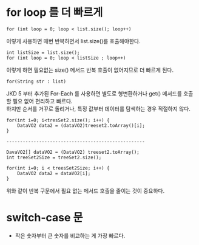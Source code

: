 # for loop 를 더 빠르게
```commandline
for (int loop = 0; loop < list.size(); loop++)
```
이렇게 사용하면 매번 반복하면서 list.size()를 호출해야한다.
```commandline
int listSize = list.size();
for (int loop = 0; loop < listSize ; loop++)
```
이렇게 하면 필요없는 size() 메서드 반복 호출이 없어지므로 더 빠르게 된다.
```commandline
for(String str : list)
```
JKD 5 부터 추가된 For-Each 를 사용하면 별도로 형변환하거나 get() 메서드를 호출할 필요 없어 편리하고 빠르다.<br>
하지만 순서를 거꾸로 돌리거나, 특정 값부터 데이터를 탐색하는 경우 적절하지 않다.<br>

```commandline
for(int i=0; i<tresSet2.size(); i++) {
    DataVO2 data2 = (dataVO2)treeset2.toArray()[i];
}

---------------------------------------------------

DavaVO2[] dataVO2 = (DataVO2) treeset2.toArray();
int treeSet2Size = treeSet2.size();

for(int i=0; i < treesSet2Size; i++) {
    DataVO2 data2 = dataVO2[i];
}
```

위와 같이 반복 구문에서 필요 없는 메서드 호출을 줄이는 것이 중요하다.


# switch-case 문
- 작은 숫자부터 큰 숫자를 비교하는 게 가장 빠르다. 
